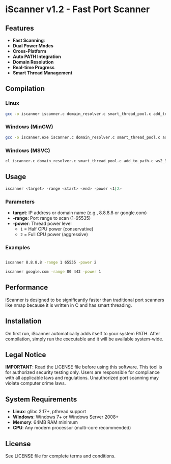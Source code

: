 # iScanner v1.2 - Fast Port Scanner

## Features

- **Fast Scanning**:
- **Dual Power Modes**
- **Cross-Platform**
- **Auto PATH Integration**
- **Domain Resolution**
- **Real-time Progress**
- **Smart Thread Management**

## Compilation

### Linux
```bash
gcc -o iscanner iscanner.c domain_resolver.c smart_thread_pool.c add_to_path.c -lpthread
```

### Windows (MinGW)
```bash
gcc -o iscanner.exe iscanner.c domain_resolver.c smart_thread_pool.c add_to_path.c -lpthread -lws2_32
```

### Windows (MSVC)
```bash
cl iscanner.c domain_resolver.c smart_thread_pool.c add_to_path.c ws2_32.lib -Fe:iscanner.exe
```

## Usage

```bash
iscanner <target> -range <start> <end> -power <1|2>
```

### Parameters
- **target**: IP address or domain name (e.g., 8.8.8.8 or google.com)
- **-range**: Port range to scan (1-65535)
- **-power**: Thread power level
  - `1` = Half CPU power (conservative)
  - `2` = Full CPU power (aggressive)

### Examples
```bash

iscanner 8.8.8.8 -range 1 65535 -power 2

iscanner google.com -range 80 443 -power 1
```

## Performance

iScanner is designed to be significantly faster than traditional port scanners like nmap because it is written in C and has smart threading.


## Installation

On first run, iScanner automatically adds itself to your system PATH. After compilation, simply run the executable and it will be available system-wide.

## Legal Notice

**IMPORTANT**: Read the LICENSE file before using this software. This tool is for authorized security testing only. Users are responsible for compliance with all applicable laws and regulations. Unauthorized port scanning may violate computer crime laws.

## System Requirements

- **Linux**: glibc 2.17+, pthread support
- **Windows**: Windows 7+ or Windows Server 2008+
- **Memory**: 64MB RAM minimum
- **CPU**: Any modern processor (multi-core recommended)

## License

See LICENSE file for complete terms and conditions.